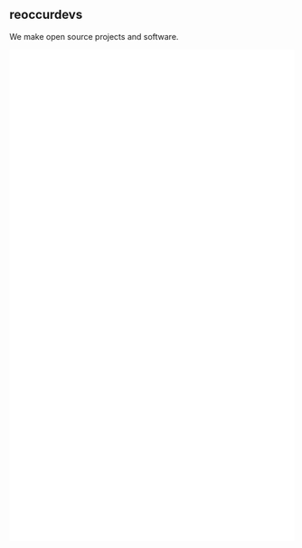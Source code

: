 ## reoccurdevs

We make open source projects and software.

![Metrics](https://github.com/reoccurdevs/.github/blob/main/github-metrics.svg)
